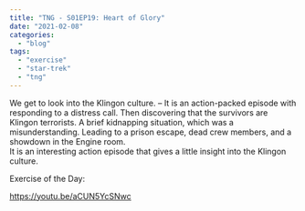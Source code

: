 ```yaml
---
title: "TNG - S01EP19: Heart of Glory"
date: "2021-02-08"
categories: 
  - "blog"
tags: 
  - "exercise"
  - "star-trek"
  - "tng"
---
```


We get to look into the Klingon culture. – It is an action-packed episode with responding to a distress call. Then discovering that the survivors are Klingon terrorists. A brief kidnapping situation, which was a misunderstanding. Leading to a prison escape, dead crew members, and a showdown in the Engine room.  
It is an interesting action episode that gives a little insight into the Klingon culture.

Exercise of the Day:

https://youtu.be/aCUN5YcSNwc
